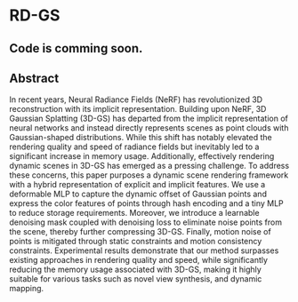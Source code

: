 # RD-GS

## Code is comming soon.

## Abstract

In recent years, Neural Radiance Fields (NeRF) has revolutionized 3D reconstruction with its implicit representation. Building upon NeRF, 3D Gaussian Splatting (3D-GS) has departed from the implicit representation of neural networks and instead directly represents scenes as point clouds with Gaussian-shaped distributions. While this shift has notably elevated the rendering quality and speed of radiance fields but inevitably led to a significant increase in memory usage. Additionally, effectively rendering dynamic scenes in 3D-GS has emerged as a pressing challenge. To address these concerns, this paper purposes a dynamic scene rendering framework with a hybrid representation of explicit and implicit features. We use a deformable MLP to capture the dynamic offset of Gaussian points and express the color features of points through hash encoding and a tiny MLP to reduce storage requirements. Moreover, we introduce a learnable denoising mask coupled with denoising loss to eliminate noise points from the scene, thereby further compressing 3D-GS. Finally, motion noise of points is mitigated through static constraints and motion consistency constraints. Experimental results demonstrate that our method surpasses existing approaches in rendering quality and speed, while significantly reducing the memory usage associated with 3D-GS, making it highly suitable for various tasks such as novel view synthesis, and dynamic mapping.


